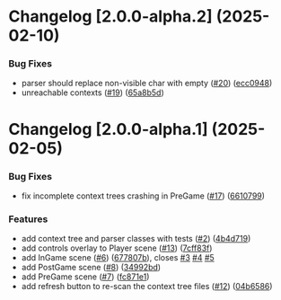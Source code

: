 # Changelog [2.0.0-alpha.2] (2025-02-10)

### Bug Fixes

* parser should replace non-visible char with empty ([#20](https://github.com/neuromat/goalkeeper-v2/issues/20)) ([ecc0948](https://github.com/neuromat/goalkeeper-v2/commit/ecc09483b78a78dcb26614be669e60faa66c99af))
* unreachable contexts ([#19](https://github.com/neuromat/goalkeeper-v2/issues/19)) ([65a8b5d](https://github.com/neuromat/goalkeeper-v2/commit/65a8b5d7d412b3f0949cee2e6f7eb2a3b130bbce))


# Changelog [2.0.0-alpha.1] (2025-02-05)

### Bug Fixes

* fix incomplete context trees crashing in PreGame ([#17](https://github.com/neuromat/goalkeeper-v2/issues/17)) ([6610799](https://github.com/neuromat/goalkeeper-v2/commit/661079915fb0964d9f3f2597041b9c6dc22887c2))


### Features

* add context tree and parser classes with tests ([#2](https://github.com/neuromat/goalkeeper-v2/issues/2)) ([4b4d719](https://github.com/neuromat/goalkeeper-v2/commit/4b4d719d69574f005af99b985bf2fda241a87342))
* add controls overlay to Player scene ([#13](https://github.com/neuromat/goalkeeper-v2/issues/13)) ([7cff83f](https://github.com/neuromat/goalkeeper-v2/commit/7cff83fb44298ecdfac25cfc041e959dcf264257))
* add InGame scene ([#6](https://github.com/neuromat/goalkeeper-v2/issues/6)) ([677807b](https://github.com/neuromat/goalkeeper-v2/commit/677807b69f4d367a97b579934c09e09e0351d74d)), closes [#3](https://github.com/neuromat/goalkeeper-v2/issues/3) [#4](https://github.com/neuromat/goalkeeper-v2/issues/4) [#5](https://github.com/neuromat/goalkeeper-v2/issues/5)
* add PostGame scene ([#8](https://github.com/neuromat/goalkeeper-v2/issues/8)) ([34992bd](https://github.com/neuromat/goalkeeper-v2/commit/34992bda552441a083c4adc8d104734d9433534f))
* add PreGame scene ([#7](https://github.com/neuromat/goalkeeper-v2/issues/7)) ([fc871e1](https://github.com/neuromat/goalkeeper-v2/commit/fc871e115e491f4f881959740734fc096778ab27))
* add refresh button to re-scan the context tree files ([#12](https://github.com/neuromat/goalkeeper-v2/issues/12)) ([04b6586](https://github.com/neuromat/goalkeeper-v2/commit/04b65867e6c677c3e45a5132f3ccd968340d9077))



